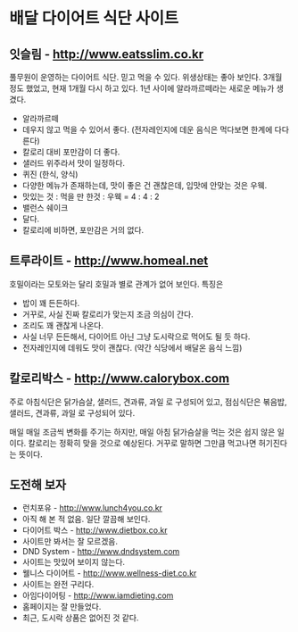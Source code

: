 배달 다이어트 식단 사이트
=========================

잇슬림 - http://www.eatsslim.co.kr
-----------------------------------
풀무원이 운영하는 다이어트 식단. 믿고 먹을 수 있다. 위생상태는 좋아 보인다.
3개월 정도 했었고, 현재 1개월 다시 하고 있다.
1년 사이에 알라까르떼라는 새로운 메뉴가 생겼다.

* 알라까르떼
 * 데우지 않고 먹을 수 있어서 좋다. (전자레인지에 데운 음식은 먹다보면 한계에 다다른다)
 * 칼로리 대비 포만감이 더 좋다.
 * 샐러드 위주라서 맛이 일정하다.
* 퀴진 (한식, 양식)
 * 다양한 메뉴가 존재하는데, 맛이 좋은 건 괜찮은데, 입맛에 안맞는 것은 우웩.
 * 맛있는 것 : 먹을 만 한것 : 우웩 = 4 : 4 : 2
* 밸런스 쉐이크
 * 달다.
 * 칼로리에 비하면, 포만감은 거의 없다.

트루라이트 - http://www.homeal.net
-----------------------------------
호밀이라는 모토와는 달리 호밀과 별로 관계가 없어 보인다.
특징은

* 밥이 꽤 든든하다.
* 거꾸로, 사실 진짜 칼로리가 맞는지 조금 의심이 간다.
* 조리도 꽤 괜찮게 나온다.
* 사실 너무 든든해서, 다이어트 아닌 그냥 도시락으로 먹어도 될 듯 하다.
* 전자레인지에 데워도 맛이 괜찮다. (약간 식당에서 배달온 음식 느낌)

칼로리박스 - http://www.calorybox.com
--------------------------------------
주로 아침식단은 닭가슴살, 샐러드, 견과류, 과일 로 구성되어 있고, 점심식단은 볶음밥, 샐러드, 견과류, 과일 로 구성되어 있다.

매일 매일 조금씩 변화를 주기는 하지만, 매일 아침 닭가슴살을 먹는 것은 쉽지 않은 일이다. 칼로리는 정확히 맞을 것으로 예상된다. 거꾸로 말하면 그만큼 먹고나면 허기진다는 뜻이다.

도전해 보자
--------------------------------------
* 런치포유 - http://www.lunch4you.co.kr
 * 아직 해 본 적 없음. 일단 깔끔해 보인다.
* 다이어트 박스 - http://www.dietbox.co.kr
 * 사이트만 봐서는 잘 모르겠음.
* DND System - http://www.dndsystem.com
 * 사이트는 맛있어 보이지 않는다.
* 웰니스 다이어트 - http://www.wellness-diet.co.kr
 * 사이트는 완전 구리다.
* 아임다이어팅 - http://www.iamdieting.com
 * 홈페이지는 잘 만들었다.
 * 최근, 도시락 상품은 없어진 것 같다.
